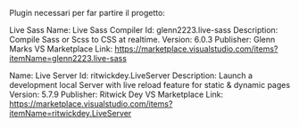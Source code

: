 Plugin necessari per far partire il progetto:

Live Sass
Name: Live Sass Compiler
Id: glenn2223.live-sass
Description: Compile Sass or Scss to CSS at realtime.
Version: 6.0.3
Publisher: Glenn Marks
VS Marketplace Link: https://marketplace.visualstudio.com/items?itemName=glenn2223.live-sass

Name: Live Server
Id: ritwickdey.LiveServer
Description: Launch a development local Server with live reload feature for static & dynamic pages
Version: 5.7.9
Publisher: Ritwick Dey
VS Marketplace Link: https://marketplace.visualstudio.com/items?itemName=ritwickdey.LiveServer